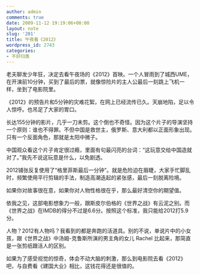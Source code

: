 ```yaml
---
author: admin
comments: true
date: 2009-11-12 19:19:06+00:00
layout: note
slug: '201'
title: 午夜看《2012》
wordpress_id: 2743
categories:
- 不好归类
---
```


老夫聊发少年狂，决定去看午夜场的《2012》首映。一个人冒雨到了城西UME，在开演前10分钟，买到了最后的票，就像惊险片的主人公最后一刻跳上飞机一样，坐到了电影院里。

《2012》的预告片和5分钟的灾难花絮，在网上已经流传已久。天崩地陷，足以令人惊呼。也吊足了大家的胃口。

长达155分钟的影片，几乎一刀未剪。这个倒也不奇怪。因为这个片子的导演坚持一个原则：谁也不得罪。不但中国是救世主，俄罗斯、意大利都以正面形象出现。只有一个反面角色，那就是太阳中微子。

中国观众看这个片子肯定很过瘾，里面有句最闪亮的台词：“这玩意交给中国造就对了。”我先不说这玩意是什么，以免剧透。

2012铺张反复使用了“格里菲斯最后一分钟”。就是危险迫在眉睫，大家手忙脚乱时，频繁使用平行剪辑的手法，制造高潮迭起的紧张感，最后一刻脱离险境。

如果你对故事很在意，如果你对人物性格很在乎，那么最好清空你的期望值。

依我之见，这部电影想象力一般，跟斯皮尔伯格的《世界之战》有云泥之别。而《世界之战》在IMDB的得分不过是6.6分。按照这个标准，我只能给2012打5.9分。

人物？2012有人物吗？我看到的都是奔跑的活道具。别的不说，单说片中的小女孩，跟《世界之战》中汤姆-克鲁斯所演的男主角的女儿	Rachel 比起来，那简直是一张剪纸跟活人的区别。

如果为了感受视觉的惊奇，体会不动大脑的刺激，那么到电影院去看《2012》吧，与自费看《建国大业》相比，这钱花得还是很值的。

